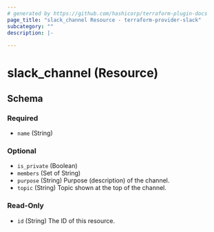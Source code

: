 ```yaml
---
# generated by https://github.com/hashicorp/terraform-plugin-docs
page_title: "slack_channel Resource - terraform-provider-slack"
subcategory: ""
description: |-
  
---
```


# slack_channel (Resource)





<!-- schema generated by tfplugindocs -->
## Schema

### Required

- `name` (String)

### Optional

- `is_private` (Boolean)
- `members` (Set of String)
- `purpose` (String) Purpose (description) of the channel.
- `topic` (String) Topic shown at the top of the channel.

### Read-Only

- `id` (String) The ID of this resource.
